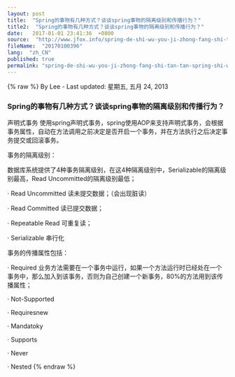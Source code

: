 ```yaml
---
layout: post
title:  "Spring的事物有几种方式？谈谈spring事物的隔离级别和传播行为？"
title2:  "Spring的事物有几种方式？谈谈spring事物的隔离级别和传播行为？"
date:   2017-01-01 23:41:36  +0800
source:  "http://www.jfox.info/spring-de-shi-wu-you-ji-zhong-fang-shi-tan-tan-spring-shi-wu-de-ge-li-ji-bie-he-chuan-bo-xing-wei.html"
fileName:  "20170100396"
lang:  "zh_CN"
published: true
permalink: "spring-de-shi-wu-you-ji-zhong-fang-shi-tan-tan-spring-shi-wu-de-ge-li-ji-bie-he-chuan-bo-xing-wei.html"
---
```

{% raw %}
By Lee - Last updated: 星期五, 五月 24, 2013

### Spring的事物有几种方式？谈谈spring事物的隔离级别和传播行为？

声明式事务    使用spring声明式事务，spring使用AOP来支持声明式事务，会根据事务属性，自动在方法调用之前决定是否开启一个事务，并在方法执行之后决定事务提交或回滚事务。

事务的隔离级别：

数据库系统提供了4种事务隔离级别，在这4种隔离级别中，Serializable的隔离级别最高，Read Uncommitted的隔离级别最低；

· Read Uncommitted   读未提交数据；（会出现脏读）

· Read Committed      读已提交数据；

· Repeatable Read       可重复读；

· Serializable              串行化

 
事务的传播属性包括：

· Required   业务方法需要在一个事务中运行，如果一个方法运行时已经处在一个事务中，那么加入到该事务，否则为自己创建一个新事务，80%的方法用到该传播属性；

· Not-Supported

· Requiresnew

· Mandatoky

· Supports

· Never

· Nested
{% endraw %}